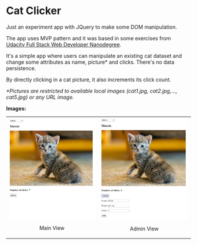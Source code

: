 # Cat Clicker

Just an experiment app with JQuery to make some DOM manipulation.

The app uses MVP pattern and it was based in some exercises from [Udacity Full Stack Web Developer Nanodegree](https://www.udacity.com/course/full-stack-web-developer-nanodegree--nd004).

It's a simple app where users can manipulate an existing cat dataset and change some attributes as name, picture* and clicks. There's no data persistence.

By directly clicking in a cat picture, it also increments its click count.

_*Pictures are restricted to available local images (cat1.jpg, cat2.jpg,..., cat5.jpg) or any URL image._

**Images:**

<table align="center">
  <tr>
     <td>
       <img src="screenshots/image1.jpg" width="400" title="Main View">
       <p align="center">Main View</p>
     </td>
     <td>
       <img src="screenshots/image2.jpg" width="400" title="Admin View">
       <p align="center">Admin View</p>
     </td>
  </tr>
</table>
